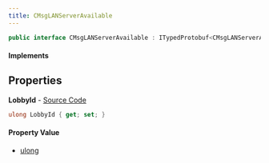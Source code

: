 ```yaml
---
title: CMsgLANServerAvailable
---
```


```csharp
public interface CMsgLANServerAvailable : ITypedProtobuf<CMsgLANServerAvailable>, INativeHandle
```

#### Implements

## Properties

**LobbyId** - [Source Code](https://github.com/swiftly-solution/swiftlys2/blob/main/managed/src/SwiftlyS2.Generated/Protobufs/Interfaces/CMsgLANServerAvailable.cs#L13)

```csharp
ulong LobbyId { get; set; }
```

#### Property Value

- [ulong](https://learn.microsoft.com/dotnet/api/system.uint64)

